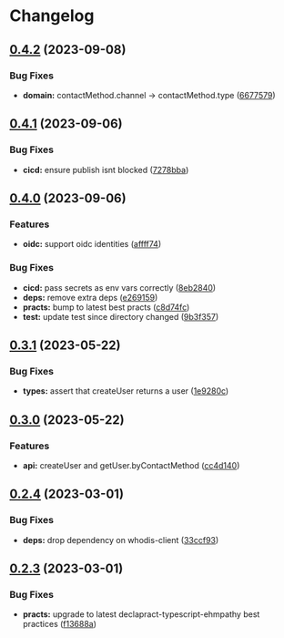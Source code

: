 # Changelog

## [0.4.2](https://github.com/whodisio/whodis-sdk/compare/v0.4.1...v0.4.2) (2023-09-08)


### Bug Fixes

* **domain:** contactMethod.channel -&gt; contactMethod.type ([6677579](https://github.com/whodisio/whodis-sdk/commit/6677579bd5292774b40291d573c1534847598cc3))

## [0.4.1](https://github.com/whodisio/whodis-sdk/compare/v0.4.0...v0.4.1) (2023-09-06)


### Bug Fixes

* **cicd:** ensure publish isnt blocked ([7278bba](https://github.com/whodisio/whodis-sdk/commit/7278bba961e32ec30f6fa5109b17dde9fafa008d))

## [0.4.0](https://github.com/whodisio/whodis-sdk/compare/v0.3.1...v0.4.0) (2023-09-06)


### Features

* **oidc:** support oidc identities ([affff74](https://github.com/whodisio/whodis-sdk/commit/affff741e64a2eb2cf52b25eef21afe0aa8474e8))


### Bug Fixes

* **cicd:** pass secrets as env vars correctly ([8eb2840](https://github.com/whodisio/whodis-sdk/commit/8eb2840038f6a93f7cf299a7544329f19a91de5b))
* **deps:** remove extra deps ([e269159](https://github.com/whodisio/whodis-sdk/commit/e269159a4bb34fce2bcdec295ca984d170f49582))
* **practs:** bump to latest best practs ([c8d74fc](https://github.com/whodisio/whodis-sdk/commit/c8d74fc71e408ba9162b997f64b19ad94f142d33))
* **test:** update test since directory changed ([9b3f357](https://github.com/whodisio/whodis-sdk/commit/9b3f3574f6a5d107e7becbc005d73cec7012b474))

## [0.3.1](https://github.com/whodisio/whodis-sdk/compare/v0.3.0...v0.3.1) (2023-05-22)


### Bug Fixes

* **types:** assert that createUser returns a user ([1e9280c](https://github.com/whodisio/whodis-sdk/commit/1e9280ce35d884250466c5f3aa47ae31eea2b45a))

## [0.3.0](https://github.com/whodisio/whodis-sdk/compare/v0.2.4...v0.3.0) (2023-05-22)


### Features

* **api:** createUser and getUser.byContactMethod ([cc4d140](https://github.com/whodisio/whodis-sdk/commit/cc4d1406d51dfe5d6aec08c4cec09c4836cb55f5))

## [0.2.4](https://github.com/whodisio/whodis-sdk/compare/v0.2.3...v0.2.4) (2023-03-01)


### Bug Fixes

* **deps:** drop dependency on whodis-client ([33ccf93](https://github.com/whodisio/whodis-sdk/commit/33ccf9392a803a4220cba18ade489ada4ad8ad51))

## [0.2.3](https://github.com/whodisio/whodis-sdk/compare/v0.2.2...v0.2.3) (2023-03-01)


### Bug Fixes

* **practs:** upgrade to latest declapract-typescript-ehmpathy best practices ([f13688a](https://github.com/whodisio/whodis-sdk/commit/f13688afa58db4a5dd90ff26d4902e87aa932d0b))
